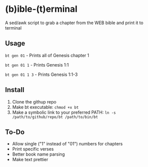 # (b)ible-(t)erminal
A sed/awk script to grab a chapter from the WEB bible and print it to terminal

## Usage
`bt gen 01`		- Prints all of Genesis chapter 1

`bt gen 01 1`	- Prints Genesis 1:1

`bt gen 01 1 3`	- Prints Genesis 1:1-3

## Install
1. Clone the githup repo
2. Make bt executable: 
	`chmod +x bt`
3. Make a symbolic link to your preferred PATH:
	`ln -s /path/to/github/repo/bt /path/to/bin/bt`

## To-Do
 - Allow single ("1" instead of "01") numbers for chapters
 - Print specific verses
 - Better book name parsing
 - Make text prettier
